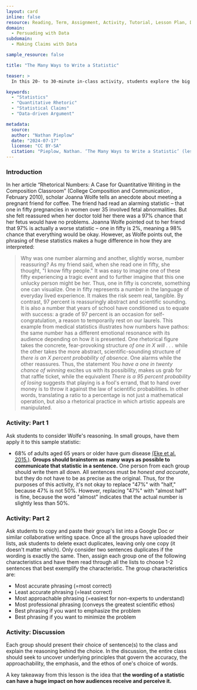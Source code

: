 ```yaml
---
layout: card
inline: false
resource: Reading, Term, Assignment, Activity, Tutorial, Lesson Plan, Dataset, Example of Data Advocacy
domain:
  - Persuading with Data
subdomain:
  - Making Claims with Data

sample_resource: false

title: "The Many Ways to Write a Statistic"

teaser: >
  In this 20- to 30-minute in-class activity, students explore the big rhetorical differences that can result from small changes in phrasing when statistical claims are relayed in words. In small groups, students first brainstorm multiple ways to phrase the same statistic. Then they evaluate which of the phrases is most vs. least accurate; most accessible to non-experts vs. richest in scientific ethos; and most effective at minimizing vs. emphasizing the problem.

keywords:
  - "Statistics"
  - "Quantitative Rhetoric"
  - "Statistical Claims"
  - "Data-driven Argument"

metadata:
  source: 
  author: "Nathan Pieplow"
  date: "2024-07-17"
  license: "CC BY-SA"
  citation: "Pieplow, Nathan. ‘The Many Ways to Write a Statistic’ (lesson plan). Data Advocacy 4 All, University of Colorado. 17 July 2024."
---
```


### Introduction

In her article “Rhetorical Numbers: A Case for Quantitative Writing in the Composition Classroom” (College Composition and Communication , February 2010), scholar Joanna Wolfe tells an anecdote about meeting a pregnant friend for coffee. The friend had read an alarming statistic – that one in fifty pregnancies in women over 35 involved fetal abnormalities. But she felt reassured when her doctor told her there was a 97% chance that her fetus would have no problems. Joanna Wolfe pointed out to her friend that 97% is actually a worse statistic – one in fifty is 2%, meaning a 98% chance that everything would be okay. However, as Wolfe points out, the phrasing of these statistics makes a huge difference in how they are interpreted:

> Why was one number alarming and another, slightly worse, number reassuring? As my friend said, when she read one in fifty, she thought, "I know fifty people." It was easy to imagine one of these fifty experiencing a tragic event and to further imagine that this one unlucky person might be her. Thus, one in fifty is concrete, something one can visualize. One in fifty represents a number in the language of everyday lived experience. It makes the risk seem real, tangible. By contrast, 97 percent is reassuringly abstract and scientific sounding. It is also a number that years of school have conditioned us to equate with success: a grade of 97 percent is an occasion for self-congratulation, a reason to temporarily rest on our laurels.
> This example from medical statistics illustrates how numbers have pathos: the same number has a different emotional resonance with its audience depending on how it is presented. One rhetorical figure takes the concrete, fear-provoking structure *of one in X will . . .* while the other takes the more abstract, scientific-sounding structure of *there is an X percent probability of absence*. One alarms while the other reassures. Thus, the statement *You have a one in twenty chance of winning* excites us with its possibility, makes us grab for that raffle ticket, while the equivalent *There is a 95 percent probability of losing* suggests that playing is a fool's errand, that to hand over money is to throw it against the law of scientific probabilities.
> In other words, translating a ratio to a percentage is not just a mathematical operation, but also a rhetorical practice in which artistic appeals are manipulated.
### Activity: Part 1
Ask students to consider Wolfe's reasoning. In small groups, have them apply it to this sample statistic:
- 68% of adults aged 65 years or older have gum disease [(Eke et al. 2015.)](https://pubmed.ncbi.nlm.nih.gov/25688694/).
**Groups should brainstorm as many ways as possible to communicate that statistic in a sentence.** One person from each group should write them all down. All sentences must be *honest and accurate*, but they do not have to be as precise as the original.
Thus, for the purposes of this activity, it's not okay to replace "47%" with "half," because 47% is not 50%. However, replacing "47%" with "almost half" is fine, because the word "almost" indicates that the actual number is slightly less than 50%.
### Activity: Part 2
Ask students to copy and paste their group's list into a Google Doc or similar collaborative writing space.
Once all the groups have uploaded their lists, ask students to delete exact duplicates, leaving only one copy (it doesn't matter which). Only consider two sentences duplicates if the wording is exactly the same.
Then, assign each group one of the following characteristics and have them read through all the lists to choose 1-2 sentences that best exemplify the characteristic.
The group characteristics are:
- Most accurate phrasing (=most correct)
- Least accurate phrasing (=least correct)
- Most approachable phrasing (=easiest for non-experts to understand)
- Most professional phrasing (conveys the greatest scientific ethos)
- Best phrasing if you want to emphasize the problem
- Best phrasing if you want to minimize the problem
### Activity: Discussion
Each group should present their choice of sentence(s) to the class and explain the reasoning behind the choice. In the discussion, the entire class should seek to uncover underlying principles that govern the accuracy, the approachability, the emphasis, and the ethos of one's choice of words.

A key takeaway from this lesson is the idea that **the wording of a statistic can have a huge impact on how audiences receive and perceive it.**
